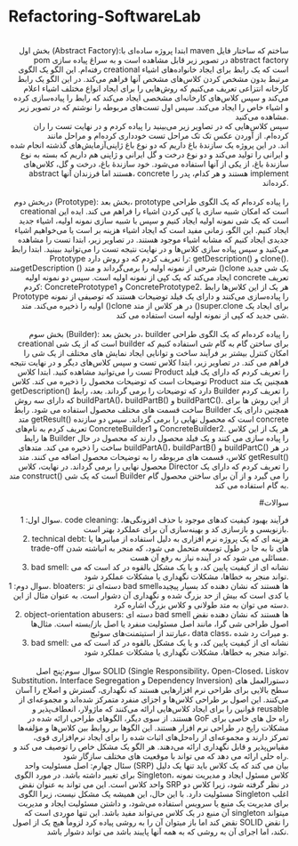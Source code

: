 # Refactoring-SoftwareLab
<div style="text-align: right"> 
  

  <br>
  <par style="text-align: right">
بخش اول (Abstract Factory):ابتدا پروژه ساده‌ای با maven ساختم که ساختار فایل pom در تصویر زیر قابل مشاهده است و به سراغ پیاده سازی abstract factory رفته‌ام. این الگو یک الگوی creational است که یک رابط برای ایجاد خانواده‌های اشیاء مرتبط بدون مشخص کردن کلاس‌های مشخص آنها فراهم می‌کند. در این الگو یک رابط کارخانه انتزاعی تعریف می‌کنیم که روش‌هایی را برای ایجاد انواع مختلف اشیاء اعلام می‌کند و سپس کلاس‌های کارخانه‌ای مشخصی ایجاد می‌کند که رابط را پیاده‌سازی کرده و اشیاء خاص را ایجاد می‌کند. سپس اول تست‌های مربوطه را نوشتم که در تصویر زیر مشاهده می‌کنید.
  </par>
    <br>
  سپس کلاس‌هایی که در تصاویر زیر می‌بینید را پیاده کردم و در نهایت تست را ران کرده‌ام. از آوردن عکس تک تک مراحل تست خودداری کرده‌ام و مراحل مانند آزمایش‌های گذشته انجام شده‎‌اند. در این پروژه یک سازندۀ باغ داریم که دو نوع باغ ژاپنی و ایرانی را تولید می‌کند و دو نوع درخت و گل ایرانی و ژاپنی هم داریم که بسته به نوع سازندۀ باغ، از یکی از آنها استفاده می‌شود. خود سازندۀ باغ، درخت و گل، کلاس‌های abstract هستند اما فرزندان آنها، concrete هستند و هر کدام، پدر را implement کرده‌اند.
  <br>
  

  <br>
دربخش دوم (Prototype): بخش بعد، prototype را پیاده کرده‌ام که یک الگوی طراحی creational است که امکان شبیه سازی یا کپی کردن اشیاء را فراهم می کند. ایده این است که یک شی نمونه اولیه ایجاد کنیم و سپس با شبیه سازی نمونه اولیه، اشیاء جدید ایجاد کنیم. این الگو، زمانی مفید است که ایجاد اشیاء هزینه بر است یا می‌خواهیم اشیاء جدیدی ایجاد کنیم که مشابه اشیاء موجود هستند. در تصاویر زیر، ابتدا تست را مشاهده می‌کنید و سپس پیاده سازی کلاس‌ها و در نهایت نتیجه تست را می‌توانید ببینید. ابتدا رابط Prototype را تعریف کردم که دو روش دارد: getDescription() و clone(). متدgetDescription ()  شرحی از نمونه اولیه را برمی‌گرداند و متد ()clone یک شی جدید ایجاد می‌کند که یک کپی از نمونه اولیه است. سپس دو نمونه اولیه concrete تعریف کردم: ConcretePrototype1 و ConcretePrototype2. هر یک از این کلاس‌ها رابط Prototype را پیاده‌سازی می‌کنند و دارای یک فیلد توضیحات هستند که توصیفی از نمونه اولیه را ذخیره می‌کند. متد ()clone در هر کلاس از متد ()super.clone برای ایجاد یک شی جدید که کپی از نمونه اولیه است استفاده می کند.
 
<br>
  <br>
 بخش سوم (Builder): در بخش بعد، builder را پیاده کرده‌ام که یک الگوی طراحی creational است که از یک شی builder برای ساختن گام به گام شی استفاده کنیم که امکان کنترل بیشتر بر فرآیند ساخت و توانایی ایجاد نمایش های مختلف از یک شی را فراهم می کند. در تصاویر زیر، ابتدا کلاس تست و سپس کلاس‌های دیگر و در نهایت نتیجه تست را می‌توانید مشاهده کنید. ابتدا کلاس Product را تعریف کردم که دارای یک فیلد توضیحات است که توضیحات محصول را ذخیره می کند. کلاس Product همچنین یک متد getDescription()  دارد که توضیحات را برمی گرداند. بعد، رابط Builder را تعریف کردم که دارای سه روش buildPartA()، buildPartB() و buildPartC().  از این روش ها برای ساخت قسمت های مختلف محصول استفاده می شود. رابط Builder همچنین دارای یک متد getResult()  است که محصول نهایی را برمی گرداند. سپس دو سازنده concrete تعریف کردم به نام‌های ConcreteBuilder1 و ConcreteBuilder2.  هر یک از این کلاس ها رابط Builder را پیاده سازی می کنند و یک فیلد محصول دارند که محصول در حال ساخت را ذخیره می کند. متدهای buildPartA()، buildPartB() و buildPartC() در هر کلاس، قسمت های مربوطه را به توضیحات محصول اضافه می کنند. متد getResult()  محصول نهایی را برمی گرداند. در نهایت، کلاس Director را تعریف کردم که دارای یک متد construct()  است که یک شی Builder را می گیرد و از آن برای ساختن محصول گام به گام استفاده می کند.
  <br>
  
  #سوالات
  
  
 سوال اول: 1. code cleaning: فرآیند بهبود کیفیت کدهای موجود با حذف افزونگی‌ها، بازنویسی و بازسازی کد و بهینه‌سازی آن برای عملکرد بهتر است. 
  <br>
  2. technical debt: هزینه ای که یک پروژه نرم افزاری به دلیل استفاده از میانبرها یا trade-off های نا به جا در طول توسعه متحمل می شود، که منجر به انباشته شدن مسائلی می شود که در آینده نیاز به رفع آن هست.
 <br>
  3. bad smell: نشانه ای از کیفیت پایین کد،  و یا یک مشکل بالقوه در کد است که می تواند منجر به خطاها، مشکلات نگهداری یا مشکلات عملکرد شود.
  <br>
  سوال دوم: 1. bloaters: دسته‌ای تز bad smellها هستند که نشان دهنده کد بسیار پیچیده یا کدی است که بیش از حد بزرگ شده و نگهداری آن دشوار است. به عنوان مثال از این دسته می توان به متد طولانی و کلاس بزرگ اشاره کرد.
  <br>
    2. object-orientation abusers: دسته ای bad smell ها هستند که نشان دهنده نقض اصول طراحی شی گرا، مانند اصل مسئولیت منفرد یا اصل باز/بسته است. مثال‌ها عبارتند از استیتمنت‌های سوئیچ، data class، و میراث رد شده.
 <br>
  3. bad smell: نشانه ای از کیفیت پایین کد،  و یا یک مشکل بالقوه در کد است که می تواند منجر به خطاها، مشکلات نگهداری یا مشکلات عملکرد شود.
  <br>
  <br>
  سوال سوم:پنج اصل SOLID (Single Responsibility، Open-Closed، Liskov Substitution، Interface Segregation و Dependency Inversion) دستورالعمل های سطح بالایی برای طراحی نرم افزارهایی هستند که نگهداری، گسترش و اصلاح را آسان می‌کنند. این اصول بر طراحی کلاس‌ها و اجزای منفرد متمرکز شده‌اند و مجموعه‌ای از قوانین را برای ایجاد کلاس‌هایی ارائه می‌کنند که ماژولار، انعطاف‌پذیر و reusable هستند. از سوی دیگر، الگوهای طراحی ارائه شده در GoF راه حل های خاصی برای مشکلات رایج در طراحی نرم افزار هستند. این الگوها بر روابط بین کلاس‌ها و مؤلفه‌ها تمرکز دارند و مجموعه‌ای از راه‌حل‌های اثبات شده را برای ایجاد نرم‌افزاری قوی، مقیاس‌پذیر و قابل نگهداری ارائه می‌دهند. هر الگو یک مشکل خاص را توصیف می کند و راه حلی ارائه می دهد که می تواند با موقعیت های مختلف سازگار شود.
  <br>
  سئال چهارم: اصل مسئولیت واحد (SRP) بیان می کند که یک کلاس باید تنها یک دلیل برای تغییر داشته باشد. در مورد الگوی Singleton، کلاس مسئول ایجاد و مدیریت نمونه واحد کلاس است. این می تواند به عنوان نقض SRP در نظر گرفته شود، زیرا کلاس دو مسئولیت دارد. با این حال، این همیشه یک مشکل نیست، زیرا الگوی Singleton اغلب برای مدیریت یک منبع یا سرویس استفاده می‌شود، و داشتن مسئولیت ایجاد و مدیریت آن منبع در یک کلاس می‌تواند مفید باشد. این تنها موردی است که singleton میتواند نقض کند اما باز میتوان آن را به روشی پیاده کرد لزوماً هیچ یک از اصول SOLID را نقض نکند، اما اجرای آن به روشی که به همه آنها پایبند باشد می تواند دشوار باشد.
  
</div>
